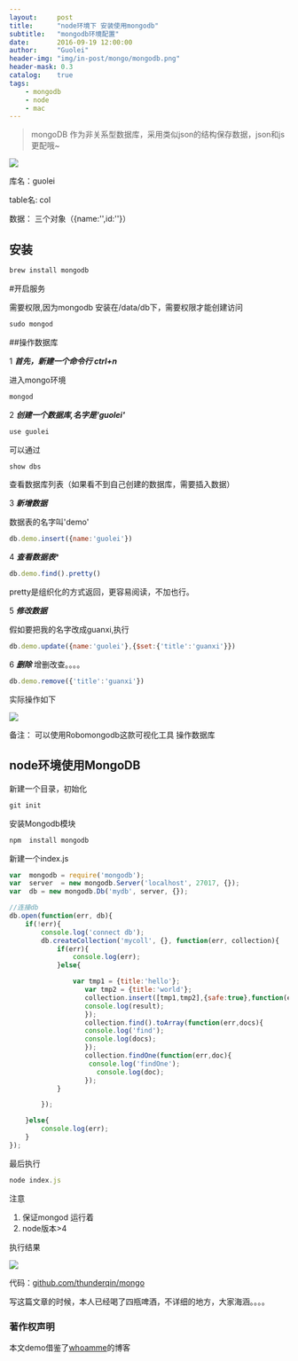 ```yaml
---
layout:     post
title:      "node环境下 安装使用mongodb"
subtitle:   "mongodb环境配置"
date:       2016-09-19 12:00:00
author:     "Guolei"
header-img: "img/in-post/mongo/mongodb.png"
header-mask: 0.3
catalog:    true
tags:
    - mongodb
    - node
    - mac
---
```


> mongoDB 作为非关系型数据库，采用类似json的结构保存数据，json和js更配哦~

![](http://www.qinguolei.com/img/in-post/mongo/mongodb-tool.jpeg)

库名：guolei

table名: col

数据： 三个对象（{name:'',id:''}）


## 安装

```js
brew install mongodb
```

#开启服务

需要权限,因为mongodb 安装在/data/db下，需要权限才能创建访问

```js
sudo mongod
```

##操作数据库


1 ***首先，新建一个命令行 ctrl+n***

进入mongo环境

```js
mongod
```

2 ***创建一个数据库,名字是'guolei'***

```js
use guolei
```

可以通过

```js
show dbs
```

 查看数据库列表（如果看不到自己创建的数据库，需要插入数据）

3 ***新增数据***

数据表的名字叫'demo'

```js
db.demo.insert({name:'guolei'})
```

4  ***查看数据表****

```js
db.demo.find().pretty()
```
pretty是组织化的方式返回，更容易阅读，不加也行。

5 ***修改数据***

假如要把我的名字改成guanxi,执行

```js
db.demo.update({name:'guolei'},{$set:{'title':'guanxi'}})
```

6  ***删除***
增删改查。。。。

```js
db.demo.remove({'title':'guanxi'})
```

实际操作如下

![](http://www.qinguolei.com/img/in-post/mongo/mongo-cli.jpeg)

备注： 可以使用Robomongodb这款可视化工具 操作数据库

## node环境使用MongoDB


新建一个目录，初始化

```js
git init
```

安装Mongodb模块

```js
npm  install mongodb
```

新建一个index.js

```js
var  mongodb = require('mongodb');
var  server  = new mongodb.Server('localhost', 27017, {});
var  db = new mongodb.Db('mydb', server, {});

//连接db
db.open(function(err, db){
    if(!err){
        console.log('connect db');
        db.createCollection('mycoll', {}, function(err, collection){
            if(err){
                console.log(err);
            }else{

                var tmp1 = {title:'hello'};
                   var tmp2 = {title:'world'};
                   collection.insert([tmp1,tmp2],{safe:true},function(err,result){
                   console.log(result);
                   });
                   collection.find().toArray(function(err,docs){
                   console.log('find');
                   console.log(docs);
                   });
                   collection.findOne(function(err,doc){
                    console.log('findOne');
                      console.log(doc);
                   });
            }

        });

    }else{
        console.log(err);
    }
});

```

最后执行

```js
node index.js
```

注意

1. 保证mongod 运行着
2. node版本>4

执行结果

![](http://www.qinguolei.com/img/in-post/mongo/node-mongo.jpeg)


代码：[github.com/thunderqin/mongo](https://github.com/thunderqin/mongo)

写这篇文章的时候，本人已经喝了四瓶啤酒，不详细的地方，大家海涵。。。。


### 著作权声明

本文demo借鉴了[whoamme](http://www.cnblogs.com/whoamme/p/3467374.html)的博客
